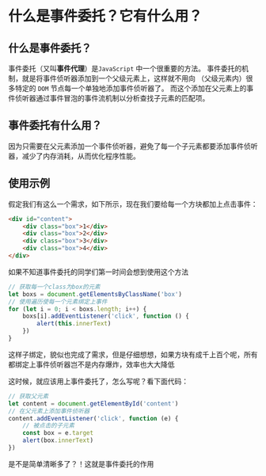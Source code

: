 <script setup lang="ts">
    import eventDelegation from './demoComponents/eventDelegation.vue';
</script>

# 什么是事件委托？它有什么用？

## 什么是事件委托？

事件委托（又叫**事件代理**）是`JavaScript` 中一个很重要的方法。
事件委托的机制，就是将事件侦听器添加到一个父级元素上，这样就不用向 （父级元素内）很多特定的 `DOM` 节点每一个单独地添加事件侦听器了。
而这个添加在父元素上的事件侦听器通过事件冒泡的事件流机制以分析查找子元素的匹配项。

## 事件委托有什么用？

因为只需要在父元素添加一个事件侦听器，避免了每一个子元素都要添加事件侦听器，减少了内存消耗，从而优化程序性能。

## 使用示例

假定我们有这么一个需求，如下所示，现在我们要给每一个方块都加上点击事件：

<eventDelegation/>

```html
<div id="content">
    <div class="box">1</div>
    <div class="box">2</div>
    <div class="box">3</div>
    <div class="box">4</div>
</div>
```

如果不知道事件委托的同学们第一时间会想到使用这个方法

```js
// 获取每一个class为box的元素
let boxs = document.getElementsByClassName('box')
// 使用遍历使每一个元素绑定上事件
for (let i = 0; i < boxs.length; i++) {
    boxs[i].addEventListener('click', function () {
        alert(this.innerText)
    })
}
```

这样子绑定，貌似也完成了需求，但是仔细想想，如果方块有成千上百个呢，所有都绑定上事件侦听器岂不是内存爆炸，效率也大大降低

这时候，就应该用上事件委托了，怎么写呢？看下面代码：

```js
// 获取父元素
let content = document.getElementById('content')
// 在父元素上添加事件侦听器
content.addEventListener('click', function (e) {
    // 被点击的子元素
    const box = e.target
    alert(box.innerText)
})
```

是不是简单清晰多了？！这就是事件委托的作用
